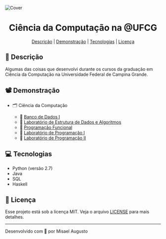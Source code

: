 <img id="cover" align="center" src="https://ik.imagekit.io/ocq8ayf2ug/cs-ufcg-cover_zgrb20Vf3j.png" alt="Cover" />

<h1 id="title" align="center">Ciência da Computação na @UFCG</h1>

<div align="center">
  <a href="#description">Descrição</a> |
  <a href="#preview">Demonstração</a> |
  <a href="#technologies">Tecnologias</a> |
  <a href="#license">Licença</a>
</div>

<h2 id="description">📑️ Descrição</h2>
<p>
  Algumas das coisas que desenvolvi durante os cursos da graduação em Ciência da Computação na Universidade Federal de Campina Grande.
</p>

<h2 id="preview">📽️ Demonstração</h2>
<ul>
  <li>🗂️ Ciência da Computação</li>
  <ul>
    <li>📁️ <a href="https://github.com/MisaelAugusto/computer-science/tree/master/database-I">Banco de Dados I</a></li>
    <li>📁️ <a href="https://github.com/MisaelAugusto/computer-science/tree/master/data-structure-and-algorithms-laboratory">Laboratório de Estrutura de Dados e Algoritmos</a></li>
    <li>📁️ <a href="https://github.com/MisaelAugusto/computer-science/tree/master/functional-programming">Programação Funcional</a></li>
    <li>📁️ <a href="https://github.com/MisaelAugusto/computer-science/tree/master/programming-laboratory-I">Laboratório de Programação I</a></li>
    <li>📁️ <a href="https://github.com/MisaelAugusto/computer-science/tree/master/programming-laboratory-II">Laboratório de Programação II</a></li>
  </ul>
</ul>

<h2 id="technologies">💻️ Tecnologias</h2>
<ul>
  <li>Python (versão 2.7)</li>
  <li>Java</li>
  <li>SQL</li>
  <li>Haskell</li>
</ul>

<h2 id="license">📜️ Licença</h2>
<div>
  Esse projeto está sob a licença MIT. Veja o arquivo <a href="LICENSE">LICENSE</a> para mais detalhes.
</div>

---
<p>Desenvolvido com 💙️ por Misael Augusto</p>